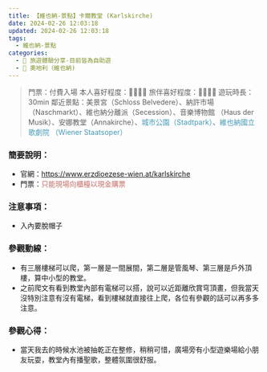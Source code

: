 ```yaml
---
title: 【維也納-景點】卡爾教堂 (Karlskirche) 
date: 2024-02-26 12:03:18
updated: 2024-02-26 12:03:18
tags: 
  - 維也納-景點
categories: 
  - 🌴 旅遊體驗分享-目前皆為自助遊
  - 🥥 奧地利（維也納) 
---
```

>門票：付費入場
> 本人喜好程度：🌝🌝🌝🌝 旅伴喜好程度：🌝🌝🌝🌛
> 遊玩時長：30min
>	鄰近景點：美景宮（Schloss Belvedere）、納許市場（Naschmarkt）、維也納分離派（Secession）、音樂博物館
（Haus der Musik）、安娜教堂（Annakirche）、<font color=#4599B6>城市公園（Stadtpark）</font>、<font color=#4599B6>維也納國立歌劇院
（Wiener Staatsoper）</font>
 <!-- more -->
### 簡要說明：
+ 官網：https://www.erzdioezese-wien.at/karlskirche
+ 門票：<font color=#c36d67>只能現場向櫃檯以現金購票</font>

### 注意事項：
+ 入內要脫帽子

### 參觀動線：
+ 有三層樓梯可以爬，第一層是一間展間，第二層是管風琴、第三層是戶外頂樓，算中小型的教堂。
+ 之前爬文有看到教堂內部有電梯可以搭，說可以近距離欣賞穹頂畫，但我當天沒特別注意有沒有電梯，看到樓梯就直接往上爬，各位有參觀的話可以再多多注意。
### 參觀心得：
+ 當天我去的時候水池被抽乾正在整修，稍稍可惜，廣場旁有小型遊樂場給小朋友玩耍，教堂內有播聖歌，整體氛圍很舒服。
 